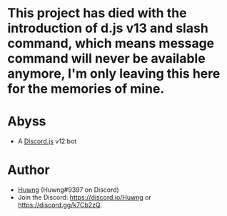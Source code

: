 # This project has died with the introduction of d.js v13 and slash command, which means message command will never be available anymore, I'm only leaving this here for the memories of mine.
# Abyss
- A [Discord.js](https://discord.js.org) v12 bot
# Author
- [Huwng](https://twitter.com/Huwng_) (Huwng#9397 on Discord)
- Join the Discord: https://discord.io/Huwng or https://discord.gg/k7Cb2zQ.
